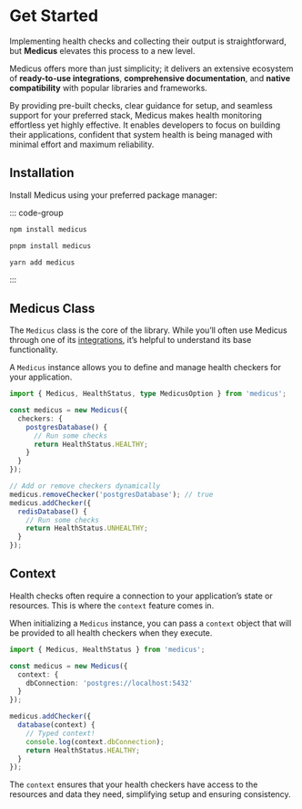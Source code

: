# Get Started

Implementing health checks and collecting their output is straightforward, but **Medicus** elevates this process to a new level.

Medicus offers more than just simplicity; it delivers an extensive ecosystem of **ready-to-use integrations**, **comprehensive documentation**, and **native compatibility** with popular libraries and frameworks.

By providing pre-built checks, clear guidance for setup, and seamless support for your preferred stack, Medicus makes health monitoring effortless yet highly effective. It enables developers to focus on building their applications, confident that system health is being managed with minimal effort and maximum reliability.

## Installation

Install Medicus using your preferred package manager:

::: code-group

```sh [npm]
npm install medicus
```

```sh [pnpm]
pnpm install medicus
```

```sh [yarn]
yarn add medicus
```

:::

## Medicus Class

The `Medicus` class is the core of the library. While you’ll often use Medicus through one of its [integrations](./integrations/index.md), it’s helpful to understand its base functionality.

A `Medicus` instance allows you to define and manage health checkers for your application.

```ts
import { Medicus, HealthStatus, type MedicusOption } from 'medicus';

const medicus = new Medicus({
  checkers: {
    postgresDatabase() {
      // Run some checks
      return HealthStatus.HEALTHY;
    }
  }
});

// Add or remove checkers dynamically
medicus.removeChecker('postgresDatabase'); // true
medicus.addChecker({
  redisDatabase() {
    // Run some checks
    return HealthStatus.UNHEALTHY;
  }
});
```

## Context

Health checks often require a connection to your application’s state or resources. This is where the `context` feature comes in.

When initializing a `Medicus` instance, you can pass a `context` object that will be provided to all health checkers when they execute.

```ts
import { Medicus, HealthStatus } from 'medicus';

const medicus = new Medicus({
  context: {
    dbConnection: 'postgres://localhost:5432'
  }
});

medicus.addChecker({
  database(context) {
    // Typed context!
    console.log(context.dbConnection);
    return HealthStatus.HEALTHY;
  }
});
```

The `context` ensures that your health checkers have access to the resources and data they need, simplifying setup and ensuring consistency.
